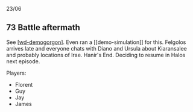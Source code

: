 23/06
## 73 Battle aftermath
See [[wd-demogorgon]]. Even ran a [[demo-simulation]] for this.
Felgolos arrives late and everyone chats with Diano and Ursula about Kiaransalee and probably locations of Irae.
Hanir's End.
Deciding to resume in Halos next episode.

Players:
- Florent
- Guy
- Jay
- James

[//begin]: # "Autogenerated link references for markdown compatibility"
[wd-demogorgon]: ../waterdeep/wd-demogorgon "Waterdeep Siege"
[//end]: # "Autogenerated link references"

